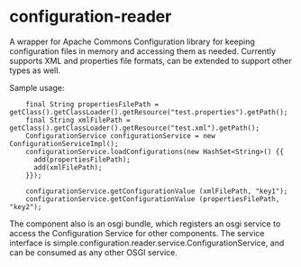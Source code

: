 # configuration-reader

A wrapper for Apache Commons Configuration library for keeping configuration files in memory and accessing them as needed. 
Currently supports XML and properties file formats, can be extended to support other types as well.

Sample usage:

~~~~
    final String propertiesFilePath = getClass().getClassLoader().getResource("test.properties").getPath();
    final String xmlFilePath = getClass().getClassLoader().getResource("test.xml").getPath();
    ConfigurationService configurationService = new ConfigurationServiceImpl();
    configurationService.loadConfigurations(new HashSet<String>() {{
      add(propertiesFilePath);
      add(xmlFilePath);  
    }});
    
    configurationService.getConfigurationValue (xmlFilePath, "key1");
    configurationService.getConfigurationValue (propertiesFilePath, "key2");
~~~~

The component also is an osgi bundle, which registers an osgi service to access the Configuration Service for other components. The service interface is simple.configuration.reader.service.ConfigurationService, and can be consumed as any other OSGI service.

